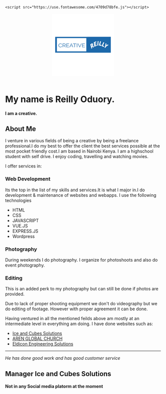 <!DOCTYPE html>
<html lang="en">

<head>
    <meta charset="UTF-8">
    <meta name="viewport" content="width=device-width, initial-scale=1.0">
    <link rel="shortcut icon" href="./Images/d2
    -logo.png" type="image/x-icon">
    <title>Creative Reilly</title>
    <link rel="stylesheet" href="./css/style.css">
    <link rel="stylesheet" href="./node_modules/animate.css/animate.css">
    <link href="https://fonts.googleapis.com/css2?family=Montserrat:ital,wght@0,100;0,200;0,300;0,400;0,500;0,600;0,700;1,100;1,200;1,300;1,400;1,500;1,600&display=swap" rel="stylesheet">

    <script src="https://use.fontawesome.com/4709d78bfe.js"></script>
</head>

<body>
    <header>
        <nav>
            <div class="logo">
                <img src="./Images/d1-logo.png">
            </div>
            <div class="social-icons">
                <!--non right now-->
            </div>
        </nav>
    </header>
    <div class="hero">
        <h1>My name is Reilly Oduory.</h1>
        <h4>I am a creative.</h4>
    </div>
    <div class="intro">
        <h2>About Me</h2>
        <p>I venture in various fields of being a creative by being a freelance professional.I do my best to offer the client the best services possible at the most pocket friendly cost.I am based in Nairobi Kenya. I am a highschool student with self drive.
            I enjoy coding, travelling and watching movies.
        </p>
    </div>
    <div class="skills">
        <p>I offer services in:</p>
        <div id="web-dev">
            <h3>Web Development</h3>
            <p>Its the top in the list of my skills and services.It is what I major in.I do development & maintenance of websites and webapps. I use the following technologies
                <ul>
                    <li>HTML</li>
                    <li>CSS</li>
                    <li>JAVASCRIPT</li>
                    <li>VUE.JS</li>
                    <li>EXPRESS.JS</li>
                    <li>Wordpress</li>
                </ul>
            </p>
        </div>
        <div id="photography">
            <h3>Photography</h3>
            <p>During weekends I do photography. I organize for photoshoots and also do event photography.</p>
        </div>
        <div id="editing">
            <h3>Editing</h3>
            <p>This is an added perk to my photography but can still be done if photos are provided.</p>
            <p>Due to lack of proper shooting equipment we don't do videography but we do editing of footage. However with proper agreement it can be done.</p>
        </div>
    </div>
    <div class="exp">
        <p>Having ventured in all the mentioned feilds above am mostly at an intermediate level in everything am doing. I have done websites such as:
            <ul>
                <li> <a href="http://iceandcubessolution.co.ke/" target="blank">Ice and Cubes Solutions</a> </li>
                <li> <a href="http://www.arenglobal.com/" target="blank">AREN GLOBAL CHURCH</a> </li>
                <li> <a href="http://eldicon.co.ke/" target="blank">Eldicon Engineering Solutions</a> </li>
            </ul>
        </p>
    </div>
    <hr>
    <div class="reviews_ratings">
        <!--One review for now-->
        <!--image goes here-->
        <p><em>He has done good work and has good customer service</em></p>
        <h2>Manager Ice and Cubes Solutions</h2>
    </div>
    <footer>
        <h4>Not in any Social media platorm at the moment</h4>
    </footer>
</body>

</html>

